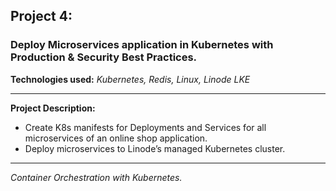 ## Project 4:
### Deploy Microservices application in Kubernetes with Production & Security Best Practices.

**Technologies used:**
*Kubernetes, Redis, Linux, Linode LKE*

---

**Project Description:**
- Create K8s manifests for Deployments and Services for all microservices of an online shop application.
- Deploy microservices to Linode’s managed Kubernetes cluster.

---

*Container Orchestration with Kubernetes.*
